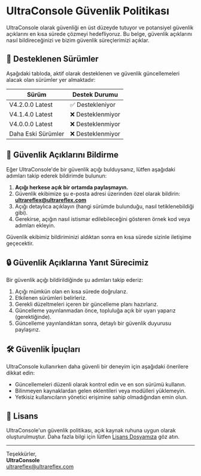 # UltraConsole Güvenlik Politikası

UltraConsole olarak güvenliği en üst düzeyde tutuyor ve potansiyel güvenlik açıklarını en kısa sürede çözmeyi hedefliyoruz. Bu belge, güvenlik açıklarını nasıl bildireceğinizi ve bizim güvenlik süreçlerimizi açıklar.

## 📌 Desteklenen Sürümler

Aşağıdaki tabloda, aktif olarak desteklenen ve güvenlik güncellemeleri alacak olan sürümler yer almaktadır:

| Sürüm              | Destek Durumu                               |
|--------------------|---------------------------------------------|
| V4.2.0.0 Latest    | ✅ Destekleniyor                           |
| V4.1.4.0 Latest    | ❌ Desteklenmiyor                          |
| V4.0.0.0 Latest    | ❌ Desteklenmiyor                          |
| Daha Eski Sürümler | ❌ Desteklenmiyor                          |

## 🚨 Güvenlik Açıklarını Bildirme

Eğer UltraConsole'de bir güvenlik açığı bulduysanız, lütfen aşağıdaki adımları takip ederek bildirimde bulunun:

1. **Açığı herkese açık bir ortamda paylaşmayın.**  
2. Güvenlik ekibimize şu e-posta adresi üzerinden özel olarak bildirin: **ultrareflex@ultrareflex.com**  
3. Açığı detaylıca açıklayın (hangi sürümde bulunduğu, nasıl tetiklenebildiği gibi).  
4. Gerekirse, açığın nasıl istismar edilebileceğini gösteren örnek kod veya adımları ekleyin.  

Güvenlik ekibimiz bildiriminizi aldıktan sonra en kısa sürede sizinle iletişime geçecektir.

## 🔒 Güvenlik Açıklarına Yanıt Sürecimiz

Bir güvenlik açığı bildirildiğinde şu adımları takip ederiz:

1. Açığı mümkün olan en kısa sürede doğrularız.
2. Etkilenen sürümleri belirleriz.
3. Gerekli düzeltmeleri içeren bir güncelleme planı hazırlarız.
4. Güncelleme yayınlanmadan önce, topluluğa açık bir uyarı yaparız (gerektiğinde).
5. Güncelleme yayınlandıktan sonra, detaylı bir güvenlik duyurusu paylaşırız.

## 🛠 Güvenlik İpuçları

UltraConsole kullanırken daha güvenli bir deneyim için aşağıdaki önerilere dikkat edin:

- Güncellemeleri düzenli olarak kontrol edin ve en son sürümü kullanın.
- Bilinmeyen kaynaklardan gelen eklentileri veya modülleri yüklemeyin.
- Yetkisiz kullanıcıların yönetici erişimine sahip olmadığından emin olun.

## 📜 Lisans

UltraConsole'un güvenlik politikası, açık kaynak ruhuna uygun olarak oluşturulmuştur. Daha fazla bilgi için lütfen [Lisans Dosyamıza](https://github.com/Ultrareflex8672/UltraConsole?tab=MIT-1-ov-file) göz atın.

---

Teşekkürler,  
**UltraConsole**  
ultrareflex@ultrareflex.com
